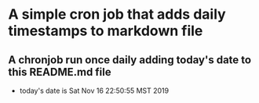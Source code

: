 A simple cron job that adds daily timestamps to markdown file
============================================================
## A chronjob run once daily adding today's date to this README.md file
* today's date is Sat Nov 16 22:50:55 MST 2019

